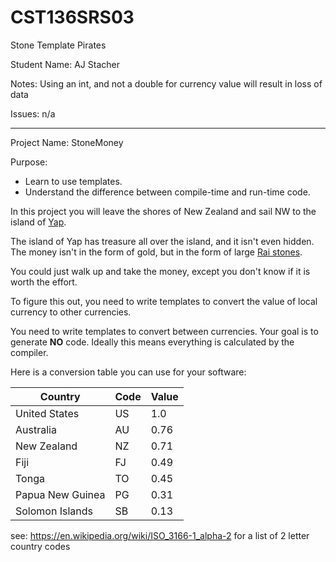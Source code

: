 # CST136SRS03

Stone Template Pirates

Student Name: AJ Stacher

Notes: Using an int, and not a double for currency value will result in loss of data

Issues: n/a

----

Project Name: StoneMoney

Purpose:

- Learn to use templates.
- Understand the difference between compile-time and run-time code. 

In this project you will leave the shores of New Zealand and sail NW to the island of [Yap](https://en.wikipedia.org/wiki/Yap). 

The island of Yap has treasure all over the island, and it isn't even hidden. The money isn't in the form of gold, but in the form of large [Rai stones](https://en.wikipedia.org/wiki/Rai_stones). 

You could just walk up and take the money, except you don't know if it is worth the effort. 

To figure this out, you need to write templates to convert the value of local currency to other currencies. 

You need to write templates to convert between currencies. Your goal is to generate **NO** code. Ideally this means everything is calculated by the compiler.  

Here is a conversion table you can use for your software:  

| Country          | Code | Value |
| ---------------- | ---- | ----- |
| United States    | US   | 1.0   |
| Australia        | AU   | 0.76  |
| New Zealand      | NZ   | 0.71  |
| Fiji             | FJ   | 0.49  |
| Tonga            | TO   | 0.45  | 
| Papua New Guinea | PG   | 0.31  |
| Solomon Islands  | SB   | 0.13  | 

see: https://en.wikipedia.org/wiki/ISO_3166-1_alpha-2 for a list of 2 letter country codes
